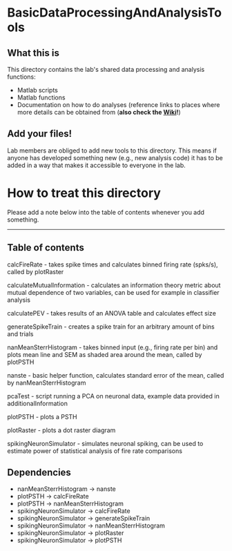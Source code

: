# BasicDataProcessingAndAnalysisTools



## What this is

This directory contains the lab's shared data processing and analysis functions:

- Matlab scripts
- Matlab functions
- Documentation on how to do analyses (reference links to places where more details can be obtained from (**also check the [Wiki](https://gitlab.ruhr-uni-bochum.de/ngl/basicdataprocessingandanalysistools/-/wikis/home)!**)

## Add your files!

Lab members are obliged to add new tools to this directory. This means if anyone has developed something new (e.g., new analysis code) it has to be added in a way that makes it accessible to everyone in the lab.


# How to treat this directory

Please add a note below into the table of contents whenever you add something.

***

## Table of contents

calcFireRate - takes spike times and calculates binned firing rate (spks/s), called by plotRaster

calculateMutualInformation - calculates an information theory metric about mutual dependence of two variables, can be used for example in classifier analysis

calculatePEV - takes results of an ANOVA table and calculates effect size

generateSpikeTrain - creates a spike train for an arbitrary amount of bins and trials

nanMeanSterrHistogram - takes binned input (e.g., firing rate per bin) and plots mean line and SEM as shaded area around the mean, 
called by plotPSTH

nanste - basic helper function, calculates standard error of the mean, called by nanMeanSterrHistogram

pcaTest - script running a PCA on neuronal data, example data provided in additionalInformation

plotPSTH - plots a PSTH

plotRaster - plots a dot raster diagram

spikingNeuronSimulator - simulates neuronal spiking, can be used to estimate power of statistical analysis of fire rate comparisons

## Dependencies

- nanMeanSterrHistogram -> nanste
- plotPSTH -> calcFireRate
- plotPSTH -> nanMeanSterrHistogram
- spikingNeuronSimulator -> calcFireRate
- spikingNeuronSimulator -> generateSpikeTrain
- spikingNeuronSimulator -> nanMeanSterrHistogram
- spikingNeuronSimulator -> plotRaster
- spikingNeuronSimulator -> plotPSTH
